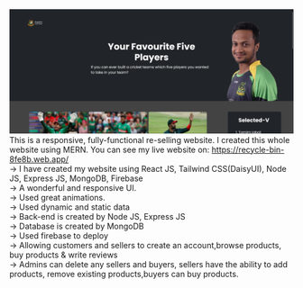 <img src='Favourite-Players.png'>
This is a responsive, fully-functional re-selling website. I created this whole website using MERN. You can see my live website on: <a href="https://recycle-bin-8fe8b.web.app/">https://recycle-bin-8fe8b.web.app/</a><br>
-> I have created my website using React JS, Tailwind CSS(DaisyUI), Node JS, Express JS, MongoDB, Firebase<br>
-> A wonderful and responsive UI.<br>
-> Used great animations.<br>
-> Used dynamic and static data<br>
-> Back-end is created by Node JS, Express JS<br>
-> Database is created by MongoDB<br>
-> Used firebase to deploy<br>
-> Allowing customers and sellers to create an account,browse products, buy products & write reviews<br>
-> Admins can delete any sellers and buyers, sellers have the ability to add products, remove existing products,buyers can buy products.<br>
